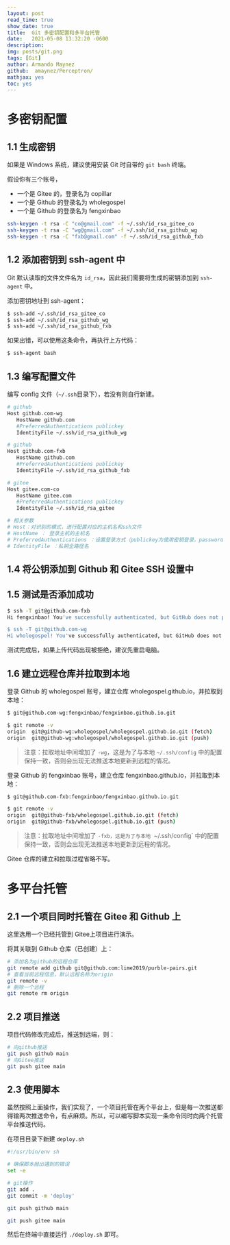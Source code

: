 ```yaml
---
layout: post
read_time: true
show_date: true
title:  Git 多密钥配置和多平台托管
date:   2021-05-08 13:32:20 -0600
description: 
img: posts/git.png
tags: [Git]
author: Armando Maynez
github:  amaynez/Perceptron/
mathjax: yes
toc: yes
---
```




# 多密钥配置



## 1.1 生成密钥

如果是 Windows 系统，建议使用安装 Git 时自带的 `git bash` 终端。

假设你有三个账号，

-  一个是 Gitee 的，登录名为 copillar
-  一个是 Github 的登录名为 wholegospel
-  一个是 Github 的登录名为 fengxinbao

```bash
ssh-keygen -t rsa -C "co@gmail.com" -f ~/.ssh/id_rsa_gitee_co
ssh-keygen -t rsa -C "wg@gmail.com" -f ~/.ssh/id_rsa_github_wg
ssh-keygen -t rsa -C "fxb@gmail.com" -f ~/.ssh/id_rsa_github_fxb
```



## 1.2 添加密钥到 ssh-agent 中

Git 默认读取的文件文件名为 `id_rsa`，因此我们需要将生成的密钥添加到 `ssh-agent` 中。

添加密钥地址到 ssh-agent：

```bash
$ ssh-add ~/.ssh/id_rsa_gitee_co
$ ssh-add ~/.ssh/id_rsa_github_wg
$ ssh-add ~/.ssh/id_rsa_github_fxb
```

如果出错，可以使用这条命令，再执行上方代码：

```bash
$ ssh-agent bash
```



## 1.3 编写配置文件

编写 config 文件（`~/.ssh`目录下），若没有则自行新建。

```bash
# github
Host github.com-wg
   HostName github.com
   #PreferredAuthentications publickey  
   IdentityFile ~/.ssh/id_rsa_github_wg

# github
Host github.com-fxb
   HostName github.com
   #PreferredAuthentications publickey  
   IdentityFile ~/.ssh/id_rsa_github_fxb 

# gitee
Host gitee.com-co
   HostName gitee.com
   #PreferredAuthentications publickey  
   IdentityFile ~/.ssh/id_rsa_gitee

# 相关参数
# Host：对识别的模式，进行配置对应的主机名和ssh文件
# HostName ： 登录主机的主机名
# PreferredAuthentications ：设置登录方式（publickey为使用密钥登录，password为使用密码登录）
# IdentityFile ：私钥全路径名
```



## 1.4 将公钥添加到 Github 和 Gitee SSH 设置中



## 1.5 测试是否添加成功

```bash
$ ssh -T git@github.com-fxb
Hi fengxinbao! You've successfully authenticated, but GitHub does not provide shell access.

$ ssh -T git@github.com-wg
Hi wholegospel! You've successfully authenticated, but GitHub does not provide shell access.
```

测试完成后，如果上传代码出现被拒绝，建议先重启电脑。



## 1.6 建立远程仓库并拉取到本地

登录 Github 的 wholegospel 账号，建立仓库 wholegospel.github.io，并拉取到本地：

```bash
$ git@github.com-wg:fengxinbao/fengxinbao.github.io.git

$ git remote -v
origin	git@github-wg:wholegospel/wholegospel.github.io.git (fetch)
origin	git@github-wg:wholegospel/wholegospel.github.io.git (push)
```

>  注意：拉取地址中间增加了 `-wg`，这是为了与本地 `~/.ssh/config` 中的配置保持一致，否则会出现无法推送本地更新到远程的情况。

登录 Github 的 fengxinbao 账号，建立仓库 fengxinbao.github.io，并拉取到本地：

```bash
$ git@github.com-fxb:fengxinbao/fengxinbao.github.io.git

$ git remote -v
origin	git@github-fxb/wholegospel.github.io.git (fetch)
origin	git@github-fxb/wholegospel.github.io.git (push)
```

>  注意：拉取地址中间增加了 `-fxb，这是为了与本地 `~/.ssh/config` 中的配置保持一致，否则会出现无法推送本地更新到远程的情况。

Gitee 仓库的建立和拉取过程省略不写。



# 多平台托管

## 2.1 一个项目同时托管在 Gitee 和 Github 上

这里选用一个已经托管到 Gitee上项目进行演示。

将其关联到 Github 仓库（已创建）上：

```bash
# 添加名为github的远程仓库
git remote add github git@github.com:lime2019/purble-pairs.git
# 查看当前远程信息，默认远程名称为origin
git remote -v
# 删除一个远程
git remote rm origin
```

## 2.2 项目推送

项目代码修改完成后，推送到远端，则：

```bash
# 向github推送
git push github main
# 向Gitee推送
git push gitee main
```

## 2.3 使用脚本

虽然按照上面操作，我们实现了，一个项目托管在两个平台上，但是每一次推送都得输两次推送命令，有点麻烦。所以，可以编写脚本实现一条命令同时向两个托管平台推送代码。

在项目目录下新建 `deploy.sh`

```bash
#!/usr/bin/env sh

# 确保脚本抛出遇到的错误
set -e

# git操作
git add .
git commit -m 'deploy'

git push github main

git push gitee main
```

然后在终端中直接运行 `./deploy.sh` 即可。
